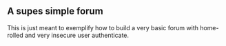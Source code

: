 ## A supes simple forum

This is just meant to exemplify how to build a very basic forum with home-rolled and very insecure user authenticate.
